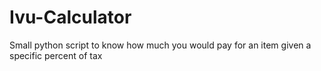 # Ivu-Calculator
Small python script to know how much you would pay for an item given a specific percent of tax
